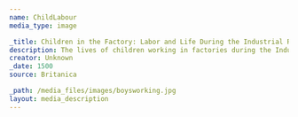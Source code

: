 ```yaml
---
name: ChildLabour
media_type: image

_title: Children in the Factory: Labor and Life During the Industrial Revolution
description: The lives of children working in factories during the Industrial Revolution
creator: Unknown
_date: 1500
source: Britanica

_path: /media_files/images/boysworking.jpg 
layout: media_description
---
```

